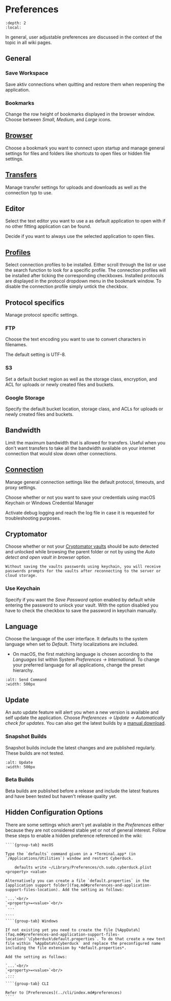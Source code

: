 Preferences
====

```{contents} Content
:depth: 2
:local:
```
 
In general, user adjustable preferences are discussed in the context of the topic in all wiki pages.

## General

### Save Workspace
Save aktiv connections when quitting and restore them when reopening the application.

### Bookmarks
Change the row height of bookmarks displayed in the browser window. Choose between *Small, Medium,* and *Large* icons.

## [Browser](browser.md)

Choose a bookmark you want to connect upon startup and manage general settings for files and folders like shortcuts to open files or hidden file settings.

## [Transfers](transfers.md)

Manage transfer settings for uploads and downloads as well as the connection typ to use.

## Editor

Select the text editor you want to use a as default application to open with if no other fitting application can be found.

Decide if you want to always use the selected application to open files.

## [Profiles](../protocols/profiles/index.md)

Select connection profiles to be installed. Either scroll through the list or use the search function to look for a specific profile. The connection profiles will be installed after ticking the corresponding checkboxes. Installed protocols are displayed in the protocol dropdown menu in the bookmark window. To disable the connection profile simply untick the checkbox. 

## Protocol specifics

Manage protocol specific settings.

### FTP

Choose the text encoding you want to use to convert characters in filenames.

The default setting is UTF-8.

### S3

Set a default bucket region as well as the storage class, encryption, and ACL for uploads or newly created files and buckets.

### Google Storage

Specify the default bucket location, storage class, and ACLs for uploads or newly created files and buckets.

## Bandwidth

Limit the maximum bandwidth that is allowed for transfers. Useful when you don't want transfers to take all the bandwidth available on your internet connection that would slow down other connections. 

## [Connection](connection.md#connection)

Manage general connection settings like the default protocol, timeouts, and proxy settings. 

Choose whether or not you want to save your credentials using macOS Keychain or Windows Credential Manager

Activate debug logging and reach the log file in case it is requested for troubleshooting purposes.

## Cryptomator

Choose whether or not your [Cryptomator vaults](../cryptomator/index.md) should be auto detected and unlocked while browsing the parent folder or not by using the *Auto detect and open vault in browser* option.

```{note}
Without saving the vaults passwords using keychain, you will receive passwords prompts for the vaults after reconnecting to the server or cloud storage.
``` 

### Use Keychain
Specify if you want the *Save Password* option enabled by default while entering the password to unlock your vault. With the option disabled you have to check the checkbox to save the password in keychain manually. 

## Language

Choose the language of the user interface. It defaults to the system language when set to *Default*. Thirty localizations are included.

- On macOS, the first matching language is chosen according to the *Languages* list within System *Preferences → International*. To change your preferred language for all applications, change the preset hierarchy.

```{image} _images/Language_Preference.png
:alt: Send Command
:width: 500px
```

## Update

An auto update feature will alert you when a new version is available and self update the application. Choose *Preferences → Update → Automatically check for updates*. You can also get the latest builds by a [manual download](https://update.cyberduck.io/nightly/).

### Snapshot Builds

Snapshot builds include the latest changes and are published regularly. These builds are not tested.

```{image} _images/Update.png
:alt: Update
:width: 500px
```

### Beta Builds

Beta builds are published before a release and include the latest features and have been tested but haven't release quality yet.

## Hidden Configuration Options

There are some settings which aren't yet available in the *Preferences* either because they are not considered stable yet or not of general interest. Follow these steps to enable a hidden preference referenced in the wiki:

`````{tabs}
````{group-tab} macOS

Type the `defaults` command given in a *Terminal.app* (in `/Applications/Utilities`) window and restart Cyberduck.

    defaults write ~/Library/Preferences/ch.sudo.cyberduck.plist <property> <value>

Alternatively you can create a file `default.properties` in the [application support folder](faq.md#preferences-and-application-support-files-location). Add the setting as follows:

`...`<br/>
`<property>=<value>`<br/>
`...`

````
````{group-tab} Windows

If not existing yet you need to create the file [%AppData%](faq.md#preferences-and-application-support-files-location)`\Cyberduck\default.properties`. To do that create a new text file within `%AppData%\Cyberduck` and replace the preconfigured name including the file extension by *default.properties*.

Add the setting as follows:

`...`<br/>
`<property>=<value>`<br/>
`...`
````
````{group-tab} CLI

Refer to [Preferences](../cli/index.md#preferences)
````
`````